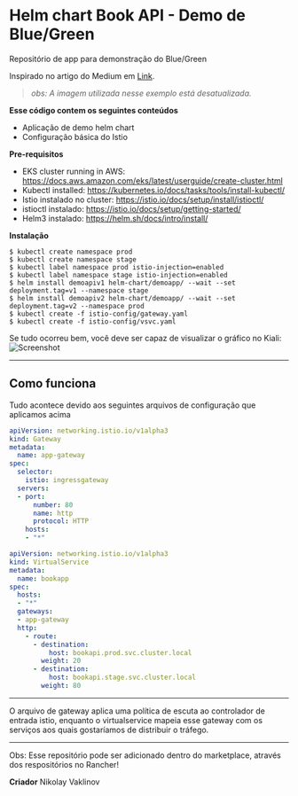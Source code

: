 # Helm chart Book API - Demo de Blue/Green

Repositório de app para demonstração do Blue/Green

Inspirado no artigo do Medium em [Link](https://medium.com/infinite-lambda/canary-and-blue-green-deployments-with-helm-and-istio-4139886447b6).

<blockquote><i>obs: A imagem utilizada nesse exemplo está desatualizada.</i></blockquote>


**Esse código contem os seguintes conteúdos**

- Aplicação de demo helm chart
- Configuração básica do Istio


**Pre-requisitos**
- EKS cluster running in AWS: https://docs.aws.amazon.com/eks/latest/userguide/create-cluster.html
- Kubectl installed: https://kubernetes.io/docs/tasks/tools/install-kubectl/
- Istio instalado no cluster: https://istio.io/docs/setup/install/istioctl/
- istioctl instalado: https://istio.io/docs/setup/getting-started/
- Helm3 instalado: https://helm.sh/docs/intro/install/

**Instalação**
```shell
$ kubectl create namespace prod
$ kubectl create namespace stage
$ kubectl label namespace prod istio-injection=enabled
$ kubectl label namespace stage istio-injection=enabled
$ helm install demoapiv1 helm-chart/demoapp/ --wait --set deployment.tag=v1 --namespace stage
$ helm install demoapiv2 helm-chart/demoapp/ --wait --set deployment.tag=v2 --namespace prod
$ kubectl create -f istio-config/gateway.yaml
$ kubectl create -f istio-config/vsvc.yaml
```


Se tudo ocorreu bem, você deve ser capaz de visualizar o gráfico no Kiali:
![Screenshot](screenshot.png)

---

## Como funciona 

Tudo acontece devido aos seguintes arquivos de configuração que aplicamos acima

```yaml
apiVersion: networking.istio.io/v1alpha3
kind: Gateway
metadata:
  name: app-gateway
spec:
  selector:
    istio: ingressgateway
  servers:
  - port:
      number: 80
      name: http
      protocol: HTTP
    hosts:
    - "*"
```
```yaml
apiVersion: networking.istio.io/v1alpha3
kind: VirtualService
metadata:
  name: bookapp
spec:
  hosts:
  - "*"
  gateways:
  - app-gateway
  http:
    - route:
      - destination:
          host: bookapi.prod.svc.cluster.local 
        weight: 20
      - destination:
          host: bookapi.stage.svc.cluster.local
        weight: 80
 ```
---
O arquivo de gateway aplica uma política de escuta ao controlador de entrada istio, enquanto o virtualservice mapeia esse gateway com os serviços aos quais gostaríamos de distribuir o tráfego.

---
Obs: Esse repositório pode ser adicionado dentro do marketplace, através dos respositórios no Rancher!

**Criador**
Nikolay Vaklinov

